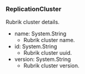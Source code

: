 ### ReplicationCluster
Rubrik cluster details.

- name: System.String
  - Rubrik cluster name.
- id: System.String
  - Rubrik cluster uuid.
- version: System.String
  - Rubrik cluster version.
